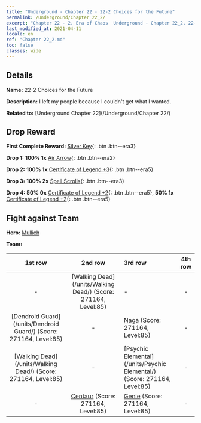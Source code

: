 ```yaml
---
title: "Underground - Chapter 22 - 22-2 Choices for the Future"
permalink: /Underground/Chapter 22_2/
excerpt: "Chapter 22 - 2. Era of Chaos  Underground - Chapter 22_2. 22-2 Choices for the Future"
last_modified_at: 2021-04-11
locale: en
ref: "Chapter 22_2.md"
toc: false
classes: wide
---
```


## Details

 **Name:** 22-2 Choices for the Future

 **Description:** I left my people because I couldn't get what I wanted.

 **Related to:** [Underground Chapter 22](/Underground/Chapter 22/)

## Drop Reward

 **First Complete Reward:** [Silver Key](/Items/con_693/){: .btn .btn--era3}

 **Drop 1:** **100% 1x** [Air Arrow](/Items/her_449/){: .btn .btn--era2}

 **Drop 2:** **100% 1x** [Certificate of Legend +3](/Items/mat_88/){: .btn .btn--era5}

 **Drop 3:** **100% 2x** [Spell Scrolls](/Items/con_694/){: .btn .btn--era3}

 **Drop 4:** **50% 0x** [Certificate of Legend +2](/Items/mat_81/){: .btn .btn--era5}, **50% 1x** [Certificate of Legend +2](/Items/mat_81/){: .btn .btn--era5}


## Fight against Team
 **Hero:** [Mullich](/heroes/Mullich/)

 **Team:**


  | 1st row | 2nd row | 3rd row | 4th row |
  |:----:|:----:|:----|:----:|
  | - | [Walking Dead](/units/Walking Dead/) (Score: 271164, Level:85)  | - | - |
  | [Dendroid Guard](/units/Dendroid Guard/) (Score: 271164, Level:85)  | - | [Naga](/units/Naga/) (Score: 271164, Level:85)  | - |
  | [Walking Dead](/units/Walking Dead/) (Score: 271164, Level:85)  | - | [Psychic Elemental](/units/Psychic Elemental/) (Score: 271164, Level:85)  | - |
  | - | [Centaur](/units/Centaur/) (Score: 271164, Level:85)  | [Genie](/units/Genie/) (Score: 271164, Level:85)  | - |


